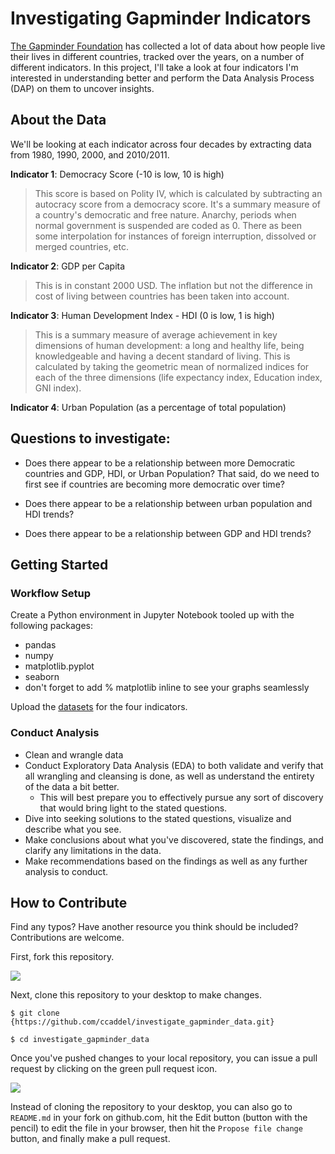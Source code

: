 
# Investigating Gapminder Indicators

[The Gapminder Foundation](https://www.gapminder.org/) has collected a lot of data about how people live their lives in different countries, tracked over the years, on a number of different indicators. In this project, I'll take a look at four indicators I'm interested in understanding better and perform the Data Analysis Process (DAP) on them to uncover insights.

## About the Data

We'll be looking at each indicator across four decades by extracting data from 1980, 1990, 2000, and 2010/2011.

**Indicator 1**: Democracy Score (-10 is low, 10 is high)
 > This score is based on Polity IV, which is calculated by subtracting an autocracy score from a democracy score. It's a summary measure of a country's democratic and free nature. Anarchy, periods when normal government is suspended are coded as 0. There as been some interpolation for instances of foreign interruption, dissolved or merged countries, etc.

**Indicator 2**: GDP per Capita

 > This is in constant 2000 USD. The inflation but not the difference in cost of living between countries has been taken into account.

**Indicator 3**: Human Development Index - HDI (0 is low, 1 is high)

 > This is a summary measure of average achievement in key dimensions of human development: a long and healthy life, being knowledgeable and having a decent standard of living. This is calculated by taking the geometric mean of normalized indices for each of the three dimensions (life expectancy index, Education index, GNI index).

**Indicator 4**: Urban Population (as a percentage of total population)

 ## Questions to investigate:

- Does there appear to be a relationship between more Democratic countries and GDP, HDI, or Urban Population? That said, do we need to first see if countries are becoming more democratic over time?

- Does there appear to be a relationship between urban population and HDI trends?

- Does there appear to be a relationship between GDP and HDI trends?

## Getting Started

### Workflow Setup

Create a Python environment in Jupyter Notebook tooled up with the following packages:

- pandas
- numpy
- matplotlib.pyplot
- seaborn
- don't forget to add % matplotlib inline to see your graphs seamlessly

Upload the [datasets](https://www.gapminder.org/data/) for the four indicators.

### Conduct Analysis

- Clean and wrangle data
- Conduct Exploratory Data Analysis (EDA) to both validate and verify that all wrangling and cleansing is done, as well as understand the entirety of the data a bit better.
    - This will best prepare you to effectively pursue any sort of discovery that would bring light to the stated questions.
- Dive into seeking solutions to the stated questions, visualize and describe what you see.
- Make conclusions about what you've discovered, state the findings, and clarify any limitations in the data.
- Make recommendations based on the findings as well as any further analysis to conduct.

## How to Contribute

Find any typos? Have another resource you think should be included? Contributions are welcome.

First, fork this repository.

![](https://raw.githubusercontent.com/udacity/ud777-writing-readmes/master/images/fork-icon.png)

Next, clone this repository to your desktop to make changes.

`$ git clone {https://github.com/ccaddel/investigate_gapminder_data.git}`

`$ cd investigate_gapminder_data`

Once you've pushed changes to your local repository, you can issue a pull request by clicking on the green pull request icon.

![](https://raw.githubusercontent.com/udacity/ud777-writing-readmes/master/images/pull-request-icon.png)

Instead of cloning the repository to your desktop, you can also go to `README.md` in your fork on github.com, hit the Edit button (button with the pencil) to edit the file in your browser, then hit the `Propose file change` button, and finally make a pull request.
